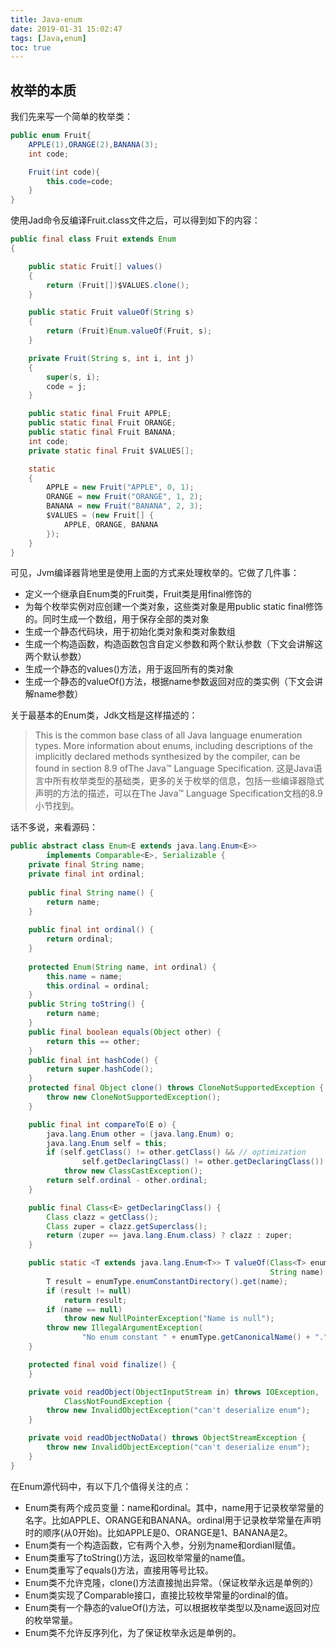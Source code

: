```yaml
---
title: Java-enum
date: 2019-01-31 15:02:47
tags: [Java,enum]
toc: true
---
```


## 枚举的本质

我们先来写一个简单的枚举类：

```Java
public enum Fruit{
    APPLE(1),ORANGE(2),BANANA(3);
    int code;

    Fruit(int code){
        this.code=code;
    }
}
```

使用Jad命令反编译Fruit.class文件之后，可以得到如下的内容：

```Java
public final class Fruit extends Enum
{

    public static Fruit[] values()
    {
        return (Fruit[])$VALUES.clone();
    }

    public static Fruit valueOf(String s)
    {
        return (Fruit)Enum.valueOf(Fruit, s);
    }

    private Fruit(String s, int i, int j)
    {
        super(s, i);
        code = j;
    }

    public static final Fruit APPLE;
    public static final Fruit ORANGE;
    public static final Fruit BANANA;
    int code;
    private static final Fruit $VALUES[];

    static
    {
        APPLE = new Fruit("APPLE", 0, 1);
        ORANGE = new Fruit("ORANGE", 1, 2);
        BANANA = new Fruit("BANANA", 2, 3);
        $VALUES = (new Fruit[] {
            APPLE, ORANGE, BANANA
        });
    }
}
```

可见，Jvm编译器背地里是使用上面的方式来处理枚举的。它做了几件事：

* 定义一个继承自Enum类的Fruit类，Fruit类是用final修饰的
* 为每个枚举实例对应创建一个类对象，这些类对象是用public static final修饰的。同时生成一个数组，用于保存全部的类对象
* 生成一个静态代码块，用于初始化类对象和类对象数组
* 生成一个构造函数，构造函数包含自定义参数和两个默认参数（下文会讲解这两个默认参数）
* 生成一个静态的values()方法，用于返回所有的类对象
* 生成一个静态的valueOf()方法，根据name参数返回对应的类实例（下文会讲解name参数）

关于最基本的Enum类，Jdk文档是这样描述的：

> This is the common base class of all Java language enumeration types. More information about enums, including descriptions of the implicitly declared methods synthesized by the compiler, can be found in section 8.9 ofThe Java™ Language Specification.
> 这是Java语言中所有枚举类型的基础类，更多的关于枚举的信息，包括一些编译器隐式声明的方法的描述，可以在The Java™ Language Specification文档的8.9小节找到。

话不多说，来看源码：

```Java
public abstract class Enum<E extends java.lang.Enum<E>>
        implements Comparable<E>, Serializable {
    private final String name;
    private final int ordinal;
    
    public final String name() {
        return name;
    }
    
    public final int ordinal() {
        return ordinal;
    }
    
    protected Enum(String name, int ordinal) {
        this.name = name;
        this.ordinal = ordinal;
    }
    public String toString() {
        return name;
    }
    public final boolean equals(Object other) {
        return this == other;
    }
    public final int hashCode() {
        return super.hashCode();
    }
    protected final Object clone() throws CloneNotSupportedException {
        throw new CloneNotSupportedException();
    }

    public final int compareTo(E o) {
        java.lang.Enum other = (java.lang.Enum) o;
        java.lang.Enum self = this;
        if (self.getClass() != other.getClass() && // optimization
                self.getDeclaringClass() != other.getDeclaringClass())
            throw new ClassCastException();
        return self.ordinal - other.ordinal;
    }

    public final Class<E> getDeclaringClass() {
        Class clazz = getClass();
        Class zuper = clazz.getSuperclass();
        return (zuper == java.lang.Enum.class) ? clazz : zuper;
    }

    public static <T extends java.lang.Enum<T>> T valueOf(Class<T> enumType,
                                                          String name) {
        T result = enumType.enumConstantDirectory().get(name);
        if (result != null)
            return result;
        if (name == null)
            throw new NullPointerException("Name is null");
        throw new IllegalArgumentException(
                "No enum constant " + enumType.getCanonicalName() + "." + name);
    }

    protected final void finalize() {
    }

    private void readObject(ObjectInputStream in) throws IOException,
            ClassNotFoundException {
        throw new InvalidObjectException("can't deserialize enum");
    }

    private void readObjectNoData() throws ObjectStreamException {
        throw new InvalidObjectException("can't deserialize enum");
    }
}

```

在Enum源代码中，有以下几个值得关注的点：

* Enum类有两个成员变量：name和ordinal。其中，name用于记录枚举常量的名字。比如APPLE、ORANGE和BANANA。ordinal用于记录枚举常量在声明时的顺序(从0开始)。比如APPLE是0、ORANGE是1、BANANA是2。
* Enum类有一个构造函数，它有两个入参，分别为name和ordianl赋值。
* Enum类重写了toString()方法，返回枚举常量的name值。
* Enum类重写了equals()方法，直接用等号比较。
* Enum类不允许克隆，clone()方法直接抛出异常。（保证枚举永远是单例的）
* Enum类实现了Comparable接口，直接比较枚举常量的ordinal的值。
* Enum类有一个静态的valueOf()方法，可以根据枚举类型以及name返回对应的枚举常量。
* Enum类不允许反序列化，为了保证枚举永远是单例的。

